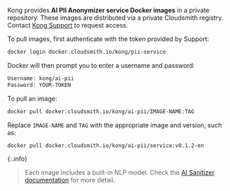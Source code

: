 Kong provides **AI PII Anonymizer service Docker images** in a private repository. These images are distributed via a private Cloudsmith registry. Contact [Kong Support](https://support.konghq.com/support/s/) to request access.

To pull images, first authenticate with the token provided by Support:

```bash
docker login docker.cloudsmith.io/kong/pii-service
```

Docker will then prompt you to enter a username and password:

```bash
Username: kong/ai-pii
Password: YOUR-TOKEN
```
To pull an image:

```bash
docker pull docker.cloudsmith.io/kong/ai-pii/IMAGE-NAME:TAG
```

Replace `IMAGE-NAME` and `TAG` with the appropriate image and version, such as:

```bash
docker pull docker.cloudsmith.io/kong/ai-pii/service:v0.1.2-en
```
{:.info}
> Each image includes a built-in NLP model. Check the [AI Sanitizer documentation](/plugins/ai-sanitizer/#ai-pii-anonymizer-service) for more detail.